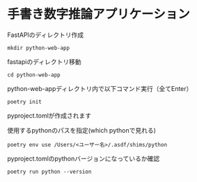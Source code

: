 # 手書き数字推論アプリケーション

FastAPIのディレクトリ作成
```shell
mkdir python-web-app
```

fastapiのディレクトリ移動
```shell
cd python-web-app
```

python-web-appディレクトリ内で以下コマンド実行（全てEnter）

```shell
poetry init
```
pyproject.tomlが作成されます

使用するpythonのパスを指定(which pythonで見れる)
```shell
poetry env use /Users/<ユーザー名>/.asdf/shims/python
```

pyproject.tomlのpythonバージョンになっているか確認
```shell
poetry run python --version
```
